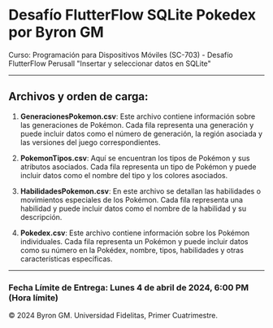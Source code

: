 # Desafío FlutterFlow SQLite Pokedex por Byron GM

Curso: Programación para Dispositivos Móviles (SC-703) - Desafío FlutterFlow Perusall "Insertar y seleccionar datos en SQLite"

---

## Archivos y orden de carga:

1. **GeneracionesPokemon.csv**: Este archivo contiene información sobre las generaciones de Pokémon. Cada fila representa una generación y puede incluir datos como el número de generación, la región asociada y las versiones del juego correspondientes.

2. **PokemonTipos.csv**: Aquí se encuentran los tipos de Pokémon y sus atributos asociados. Cada fila representa un tipo de Pokémon y puede incluir datos como el nombre del tipo y los colores asociados.

3. **HabilidadesPokemon.csv**: En este archivo se detallan las habilidades o movimientos especiales de los Pokémon. Cada fila representa una habilidad y puede incluir datos como el nombre de la habilidad y su descripción.

4. **Pokedex.csv**: Este archivo contiene información sobre los Pokémon individuales. Cada fila representa un Pokémon y puede incluir datos como su número en la Pokédex, nombre, tipos, habilidades y otras características específicas.

---

### Fecha Límite de Entrega: Lunes 4 de abril de 2024, 6:00 PM (Hora límite)

© 2024 Byron GM. Universidad Fidelitas, Primer Cuatrimestre.
